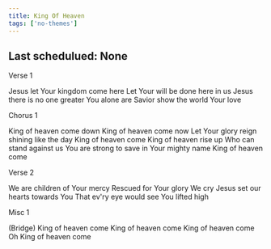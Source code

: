 ```yaml
---
title: King Of Heaven
tags: ['no-themes']
---
```


## Last schedulued: None          

Verse 1

Jesus let Your kingdom come here
Let Your will be done here in us
Jesus there is no one greater
You alone are Savior show the world Your love

Chorus 1

King of heaven come down
King of heaven come now
Let Your glory reign shining like the day
King of heaven come
King of heaven rise up
Who can stand against us
You are strong to save in Your mighty name
King of heaven come

Verse 2

We are children of Your mercy
Rescued for Your glory
We cry Jesus set our hearts towards You
That ev'ry eye would see You lifted high

Misc 1

(Bridge)
King of heaven come
King of heaven come
King of heaven come
Oh King of heaven come
